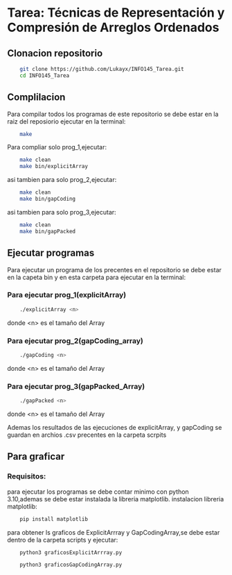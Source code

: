 # Tarea: Técnicas de Representación y Compresión de Arreglos Ordenados

## Clonacion repositorio

```sh
    git clone https://github.com/Lukayx/INFO145_Tarea.git
    cd INFO145_Tarea
```

## Complilacion
Para compilar todos los programas de este repositorio se debe estar en la raiz del reposiorio ejecutar en la terminal:
```sh
    make
```
Para compliar solo prog_1,ejecutar:
```sh
    make clean
    make bin/explicitArray
```
asi tambien para solo prog_2,ejecutar:
```sh
    make clean
    make bin/gapCoding
```
asi tambien para solo prog_3,ejecutar:
```sh
    make clean
    make bin/gapPacked
```
## Ejecutar programas
Para ejecutar un programa de los precentes en el repositorio se debe estar en la capeta bin y en esta carpeta para ejecutar en la terminal:
### Para ejecutar prog_1(explicitArray)
```sh
    ./explicitArray <n>
```
donde \<n\> es el tamaño del Array
### Para ejecutar prog_2(gapCoding_array)
```sh
    ./gapCoding <n>
```
donde \<n\> es el tamaño del Array
### Para ejecutar prog_3(gapPacked_Array)
```sh
    ./gapPacked <n>
```
donde \<n\>  es el tamaño del Array

Ademas los resultados de las ejecuciones de explicitArray, y gapCoding se guardan en archios .csv precentes en la carpeta scrpits 
## Para graficar
### Requisitos:
para ejecutar los programas se debe contar minimo con python 3.10,ademas se debe estar instalada la libreria matplotlib.
instalacion libreria matplotlib:
```sh
    pip install matplotlib
```

para obtener ls graficos de ExplicitArrray y GapCodingArray,se debe estar dentro de la carpeta scripts y ejecutar:

```sh
    python3 graficosExplicitArrray.py
```
```sh
    python3 graficosGapCodingArray.py 
```